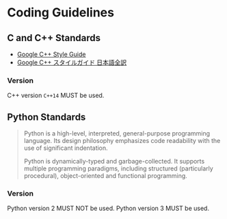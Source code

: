 # Coding Guidelines

## C and C++ Standards

- [Google C++ Style Guide](https://google.github.io/styleguide/cppguide.html)
- [Google C++ スタイルガイド 日本語全訳](https://ttsuki.github.io/styleguide/cppguide.ja.html)

### Version

C++ version `C++14` MUST be used.

## Python Standards

> Python is a high-level, interpreted, general-purpose programming language. Its design philosophy emphasizes code readability with the use of significant indentation.
>
> Python is dynamically-typed and garbage-collected. It supports multiple programming paradigms, including structured (particularly procedural), object-oriented and functional programming.


### Version

Python version 2 MUST NOT be used. Python version 3 MUST be used.
